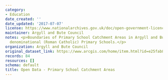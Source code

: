 ```yaml
---
category:
- Education
date_created: ''
date_updated: '2017-07-07'
license: https://www.nationalarchives.gov.uk/doc/open-government-licence/version/3/
maintainer: Argyll and Bute Council
notes: <p>Boundaries of Primary School Catchment Areas in Argyll and Bute, including
  denominational (Roman Catholic) Primary Schools.</p>
organization: Argyll and Bute Council
original_dataset_link: https://www.arcgis.com/home/item.html?id=e25fab81a2c045ca85cccf6cdee98b0f
records: 84
resources: []
schema: default
title: Open Data - Primary School Catchment Areas
---
```

